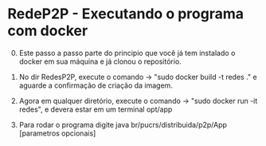 # RedeP2P - Executando o programa com docker

0. Este passo a passo parte do principio que você já tem instalado o docker em sua máquina e já clonou o repositório.

1. No dir RedesP2P, execute o comando -> "sudo docker build -t redes ." e aguarde a confirmação de criação da imagem.
2. Agora em qualquer diretório, execute o comando -> "sudo docker run -it redes", e devera estar em um terminal opt/app
3. Para rodar o programa digite java br/pucrs/distribuida/p2p/App [parametros opcionais]
